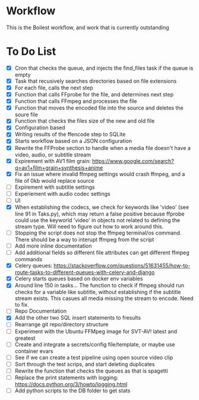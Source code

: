 # Workflow

This is the Boilest workflow, and work that is currently outstanding 

# To Do List
- [x] Cron that checks the queue, and injects the find_files task if the queue is empty
- [x] Task that recusively searches directories based on file extensions
- [x] For each file, calls the next step
- [x] Function that calls FFprobe for the file, and determines next step
- [x] Function that calls FFmpeg and processes the file
- [x] Function that moves the encoded file into the source and deletes the soure file
- [x] Function that checks the files size of the new and old file
- [x] Configuration based
- [x] Writing results of the ffencode step to SQLite
- [x] Starts workflow based on a JSON configuration
- [x] Rewrite the FFProbe section to handle when a media file doesn't have a video, audio, or subtitle stream
- [x] Expirement with AV1 film grain: https://www.google.com/search?q=av1+film+grain+synthesis+anime
- [x] Fix an issue where invalid ffmpeg settings would crash ffmpeg, and a file of 0kb would replace source 
- [ ] Expirement with subtitle settings
- [ ] Experiement with audio codec settings
- [ ] UI
- [x] When establishing the codecs, we check for keywords like 'video' (see line 91 in Taks.py), which may return a false positive because ffprobe could use the keyworld 'video' in objects not related to defining the stream type.  Will need to figure out how to work around this.
- [ ] Stopping the script does not stop the ffmpeg terminal/os command.  There should be a way to interupt ffmpeg from the script
- [ ] Add more inline documentation
- [ ] Add additional fields so different file attributes can get different ffmpeg commands
- [x] Celery queues: https://stackoverflow.com/questions/51631455/how-to-route-tasks-to-different-queues-with-celery-and-django
- [X] Celery starts queues based on docker env variables
- [x] Around line 150 in tasks...  The function to check if ffmpeg should run checks for a variable like subtitle, without establishing if the subtitle stream exists.  This casues all media missing the stream to encode.  Need to fix.
- [ ] Repo Documentation
- [x] Add the other two SQL insert statements to fresults
- [ ] Rearrange git repo/directory structure
- [ ] Experiment with the Ubuntu FFMpeg image for SVT-AV! latest and greatest
- [ ] Create and integrate a secrets/config file/template, or maybe use container evars
- [ ] See if we can create a test pipeline using open source video clip
- [ ] Sort through the test scrips, and start deleting duplicates
- [ ] Rewrite the function that checks the queues as that is spagetti
- [ ] Replace the print statements with logging: https://docs.python.org/3/howto/logging.html
- [ ] Add python scripts to the DB folder to get stats